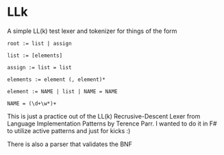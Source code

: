 LLk
===

A simple LL(k) test lexer and tokenizer for things of the form

```
root := list | assign

list := [elements]   

assign := list = list

elements := element (, element)*

element := NAME | list | NAME = NAME

NAME = (\d+\w*)+
```

This is just a practice out of the LL(k) Recrusive-Descent Lexer from Language Implementation Patterns by Terence Parr.  I wanted to do it in F# to utilize active patterns and just for kicks :)

There is also a parser that validates the BNF 